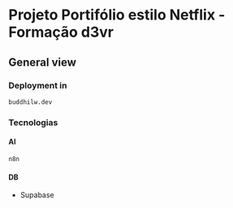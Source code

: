 # Projeto Portifólio estilo Netflix - Formação d3vr

## General view

### Deployment in

`buddhilw.dev`

### Tecnologias

#### AI

`n8n`

#### DB 
- Supabase
